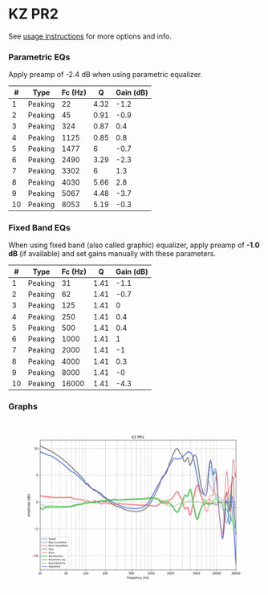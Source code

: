 # KZ PR2
See [usage instructions](https://github.com/jaakkopasanen/AutoEq#usage) for more options and info.

### Parametric EQs
Apply preamp of -2.4 dB when using parametric equalizer.

|   # | Type    |   Fc (Hz) |    Q |   Gain (dB) |
|-----|---------|-----------|------|-------------|
|   1 | Peaking |        22 | 4.32 |        -1.2 |
|   2 | Peaking |        45 | 0.91 |        -0.9 |
|   3 | Peaking |       324 | 0.87 |         0.4 |
|   4 | Peaking |      1125 | 0.85 |         0.8 |
|   5 | Peaking |      1477 | 6    |        -0.7 |
|   6 | Peaking |      2490 | 3.29 |        -2.3 |
|   7 | Peaking |      3302 | 6    |         1.3 |
|   8 | Peaking |      4030 | 5.66 |         2.8 |
|   9 | Peaking |      5067 | 4.48 |        -3.7 |
|  10 | Peaking |      8053 | 5.19 |        -0.3 |

### Fixed Band EQs
When using fixed band (also called graphic) equalizer, apply preamp of **-1.0 dB** (if available) and set gains manually with these parameters.

|   # | Type    |   Fc (Hz) |    Q |   Gain (dB) |
|-----|---------|-----------|------|-------------|
|   1 | Peaking |        31 | 1.41 |        -1.1 |
|   2 | Peaking |        62 | 1.41 |        -0.7 |
|   3 | Peaking |       125 | 1.41 |         0   |
|   4 | Peaking |       250 | 1.41 |         0.4 |
|   5 | Peaking |       500 | 1.41 |         0.4 |
|   6 | Peaking |      1000 | 1.41 |         1   |
|   7 | Peaking |      2000 | 1.41 |        -1   |
|   8 | Peaking |      4000 | 1.41 |         0.3 |
|   9 | Peaking |      8000 | 1.41 |        -0   |
|  10 | Peaking |     16000 | 1.41 |        -4.3 |

### Graphs
![](./KZ%20PR2.png)
